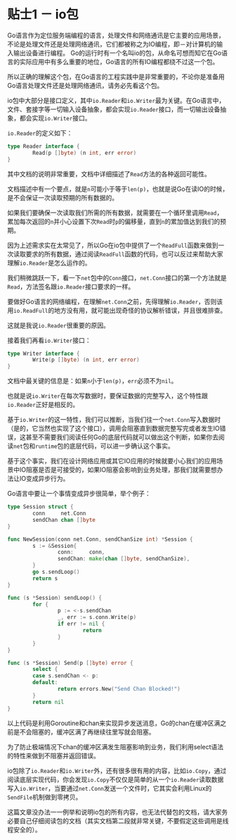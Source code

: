 # 贴士1 － io包

Go语言作为定位服务端编程的语言，处理文件和网络通讯是它主要的应用场景，不论是处理文件还是处理网络通讯，它们都被称之为IO编程，即－对计算机的输入输出设备进行编程。
Go的运行时有一个名叫io的包，从命名可想而知它在Go语言的实际应用中有多么重要的地位，Go语言的所有IO编程都绕不过这一个包。

所以正确的理解这个包，在Go语言的工程实践中是非常重要的，不论你是准备用Go语言处理文件还是处理网络通讯，请务必先看这个包。

io包中大部分是接口定义，其中`io.Reader`和`io.Writer`最为关键。在Go语言中，文件、套接字等一切输入设备抽象，都会实现`io.Reader`接口，而一切输出设备抽象，都会实现`io.Writer`接口。

`io.Reader`的定义如下：

```go
type Reader interface {
        Read(p []byte) (n int, err error)
}
```

其中文档的说明非常重要，文档中详细描述了`Read`方法的各种返回可能性。

文档描述中有一个要点，就是`n`可能小于等于`len(p)`，也就是说Go在读IO的时候，是不会保证一次读取预期的所有数据的。

如果我们要确保一次读取我们所需的所有数据，就需要在一个循环里调用`Read`，累加每次返回的`n`并小心设置下次`Read`时`p`的偏移量，直到`n`的累加值达到我们的预期。

因为上述需求实在太常见了，所以Go在io包中提供了一个`ReadFull`函数来做到一次读取要求的所有数据，通过阅读`ReadFull`函数的代码，也可以反过来帮助大家理解`io.Reader`是怎么运作的。

我们稍微跳跃一下，看一下`net`包中的`Conn`接口，`net.Conn`接口的第一个方法就是`Read`，方法签名跟`io.Reader`接口要求的一样。

要做好Go语言的网络编程，在理解`net.Conn`之前，先得理解`io.Reader`，否则该用`io.ReadFull`的地方没有用，就可能出现奇怪的协议解析错误，并且很难排查。

这就是我说`io.Reader`很重要的原因。

接着我们再看`io.Writer`接口：

```go
type Writer interface {
        Write(p []byte) (n int, err error)
}
```

文档中最关键的信息是：如果`n`小于`len(p)`，`err`必须不为`nil`。

也就是说`io.Writer`在每次写数据时，要保证数据的完整写入，这个特性跟`io.Reader`正好是相反的。

基于`io.Writer`的这一特性，我们可以推断，当我们往一个`net.Conn`写入数据时（是的，它当然也实现了这个接口），调用会阻塞直到数据完整写完或者发生IO错误，这甚至不需要我们阅读任何Go的底层代码就可以做出这个判断，如果你去阅读`net`包和`runtime`包的底层代码，可以进一步确认这个事实。

基于这个事实，我们在设计网络应用或其它IO应用的时候就要小心我们的应用场景中IO阻塞是否是可接受的，如果IO阻塞会影响到业务处理，那我们就需要想办法让IO变成异步行为。

Go语言中要让一个事情变成异步很简单，举个例子：

```go
type Session struct {
        conn     net.Conn
        sendChan chan []byte
}

func NewSession(conn net.Conn, sendChanSize int) *Session {
        s := &Session{
                conn:     conn,
                sendChan: make(chan []byte, sendChanSize),
        }
        go s.sendLoop()
        return s
}

func (s *Session) sendLoop() {
        for {
                p := <-s.sendChan
                _, err := s.conn.Write(p)
                if err != nil {
                        return
                }
        }
}

func (s *Session) Send(p []byte) error {
        select {
        case s.sendChan <- p:
        default:
                return errors.New("Send Chan Blocked!")
        }
        return nil
}
```

以上代码是利用Goroutine和chan来实现异步发送消息，Go的chan在缓冲区满之前是不会阻塞的，缓冲区满了再继续往里写就会阻塞。

为了防止极端情况下chan的缓冲区满发生阻塞影响到业务，我们利用select语法的特性来做到不阻塞并返回错误。

io包除了`io.Reader`和`io.Writer`外，还有很多很有用的内容，比如`io.Copy`，通过阅读底层实现代码，你会发现`io.Copy`不仅仅是简单的从一个`io.Reader`读取数据写入`io.Writer`，当要通过`net.Conn`发送一个文件时，它其实会利用Linux的`SendFile`机制做到零拷贝。

这篇文章没办法一一例举和说明io包的所有内容，也无法代替包的文档，请大家务必要自己仔细阅读包的文档（其实文档第二段就非常关键，不要假定这些调用是线程安全的）。

